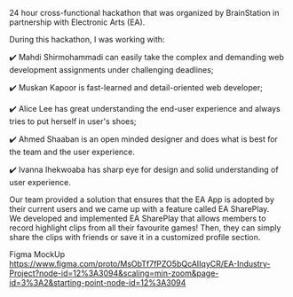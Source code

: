 24 hour cross-functional hackathon that was organized by BrainStation in partnership with Electronic Arts (EA). 

 
During this hackathon, I was working with:

✔️ Mahdi Shirmohammadi can easily take the complex and demanding web development assignments under challenging deadlines;

✔️ Muskan Kapoor is fast-learned and detail-oriented web developer;

✔️ Alice Lee has great understanding the end-user experience and always tries to put herself in user's shoes;

✔️ Ahmed Shaaban is an open minded designer and does what is best for the team and the user experience.

✔️ Ivanna Ihekwoaba has sharp eye for design and solid understanding of user experience.


Our team provided a solution that ensures that the EA App is adopted by their current users and we came up with a feature called EA SharePlay.  
We developed and implemented EA SharePlay that allows members to record highlight clips from all their favourite games! Then, they can simply share the clips with friends or save it in a customized profile section. 

Figma MockUp 
https://www.figma.com/proto/MsObTf7fPZO5bQcAIIqyCR/EA-Industry-Project?node-id=12%3A3094&scaling=min-zoom&page-id=3%3A2&starting-point-node-id=12%3A3094





